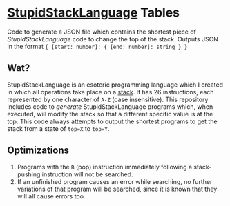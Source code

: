 # [StupidStackLanguage](https://esolangs.org/wiki/StupidStackLanguage) Tables
Code to generate a JSON file which contains the shortest piece of *StupidStackLanguage* code to change the top of the stack.
Outputs JSON in the format `{ [start: number]: { [end: number]: string } }`

## Wat?
StupidStackLanguage is an esoteric programming language which I created in which all operations take place on a [stack](https://en.wikipedia.org/wiki/Stack_(abstract_data_type)). It has 26 instructions, each represented by one character of `A-Z` (case insensitive). This repository includes code to *generate* StupidStackLanguage programs which, when executed, will modify the stack so that a different specific value is at the top. This code always attempts to output the shortest programs to get the stack from a state of `top=X` to `top=Y`.

## Optimizations
1. Programs with the `B` (pop) instruction immediately following a stack-pushing instruction will not be searched.
2. If an unfinished program causes an error while searching, no further variations of that program will be searched, since it is known that they will all cause errors too.